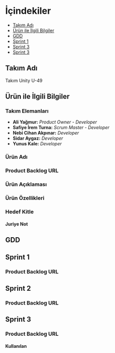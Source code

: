 # İçindekiler
* [Takım Adı](#takım-adı)
* [Ürün ile İlgili Bilgiler](#ürün-ile-ilgili-bilgiler)
* [GDD](#gdd)
* [Sprint 1](#sprint-1)
* [Sprint 3](#sprint-2)
* [Sprint 3](#sprint-3)




## Takım Adı
Takım Unity U-49

## Ürün ile İlgili Bilgiler
### Takım Elemanları
* **Ali Yağmur:** *Product Owner - Developer*
* **Safiye İrem Turna:** *Scrum Master - Developer*
* **Nebi Cihan Akpınar:** *Developer*
* **Sidar Aygaz:** *Developer*
* **Yunus Kale:** *Developer*

### Ürün Adı

### Product Backlog URL

### Ürün Açıklaması

### Ürün Özellikleri

### Hedef Kitle

#### Juriye Not

## GDD

## Sprint 1

### Product Backlog URL

## Sprint 2

### Product Backlog URL

## Sprint 3

### Product Backlog URL

#### Kullanılan
